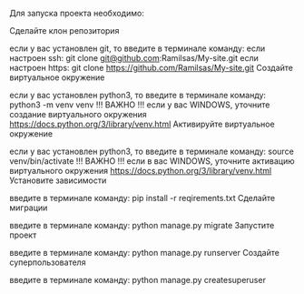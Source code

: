 Для запуска проекта необходимо:

Сделайте клон репозитория

если у вас установлен git, то введите в терминале команду:
если настроен ssh: git clone git@github.com:Ramilsas/My-site.git
если настроен https: git clone https://github.com/Ramilsas/My-site.git
Создайте виртуальное окружение

если у вас установлен python3, то введите в терминале команду:
python3 -m venv venv !!! ВАЖНО !!!
если у вас WINDOWS, уточните создание виртуального окружения
https://docs.python.org/3/library/venv.html
Активируйте виртуальное окружение

если у вас установлен python3, то введите в терминале команду:
source venv/bin/activate !!! ВАЖНО !!!
если в вас WINDOWS, уточните активацию виртуального окружения
https://docs.python.org/3/library/venv.html
Установите зависимости

введите в терминале команду: pip install -r reqirements.txt
Сделайте миграции

введите в терминале команду: python manage.py migrate
Запустите проект

введите в терминале команду: python manage.py runserver
Создайте суперпользователя

введите в терминале команду: python manage.py createsuperuser